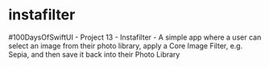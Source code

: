 # instafilter
#100DaysOfSwiftUI - Project 13 - Instafilter - A simple app where a user can select an image from their photo library, apply a Core Image Filter, e.g. Sepia, and then save it back into their Photo Library
